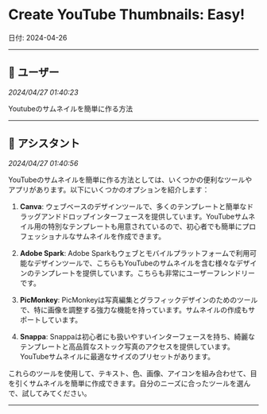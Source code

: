 # Create YouTube Thumbnails: Easy!

日付: 2024-04-26

---

## 👤 ユーザー
*2024/04/27 01:40:23*

Youtubeのサムネイルを簡単に作る方法

---

## 🤖 アシスタント
*2024/04/27 01:40:56*

YouTubeのサムネイルを簡単に作る方法としては、いくつかの便利なツールやアプリがあります。以下にいくつかのオプションを紹介します：

1. **Canva**: ウェブベースのデザインツールで、多くのテンプレートと簡単なドラッグアンドドロップインターフェースを提供しています。YouTubeサムネイル用の特別なテンプレートも用意されているので、初心者でも簡単にプロフェッショナルなサムネイルを作成できます。

2. **Adobe Spark**: Adobe Sparkもウェブとモバイルプラットフォームで利用可能なデザインツールで、こちらもYouTubeのサムネイルを含む様々なデザインのテンプレートを提供しています。こちらも非常にユーザーフレンドリーです。

3. **PicMonkey**: PicMonkeyは写真編集とグラフィックデザインのためのツールで、特に画像を調整する強力な機能を持っています。サムネイルの作成もサポートしています。

4. **Snappa**: Snappaは初心者にも扱いやすいインターフェースを持ち、綺麗なテンプレートと高品質なストック写真のアクセスを提供しています。YouTubeサムネイルに最適なサイズのプリセットがあります。

これらのツールを使用して、テキスト、色、画像、アイコンを組み合わせて、目を引くサムネイルを簡単に作成できます。自分のニーズに合ったツールを選んで、試してみてください。

---
